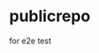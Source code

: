 # publicrepo
for e2e test














































































































































































































































































































































































































































































































































































































































































































































































































































































































































































































































































































































































































































































































































































































































































































































































































































































































































































































































































































